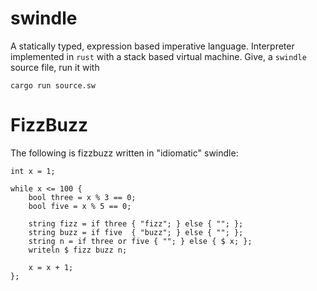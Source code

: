 # swindle
A statically typed, expression based imperative language.
Interpreter implemented in `rust` with a stack based virtual machine.
Give, a `swindle` source file, run it with

    cargo run source.sw

# FizzBuzz
The following is fizzbuzz written in "idiomatic" swindle:

```
int x = 1;

while x <= 100 {
    bool three = x % 3 == 0;
    bool five = x % 5 == 0;

    string fizz = if three { "fizz"; } else { ""; };
    string buzz = if five  { "buzz"; } else { ""; };
    string n = if three or five { ""; } else { $ x; };
    writeln $ fizz buzz n;

    x = x + 1;
};
```

